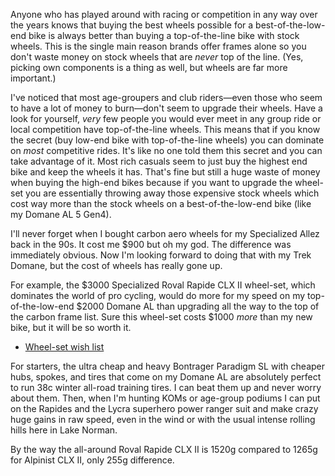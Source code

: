 Anyone who has played around with racing or competition in any way over the years knows that buying the best wheels possible for a best-of-the-low-end bike is always better than buying a top-of-the-line bike with stock wheels. This is the single main reason brands offer frames alone so you don't waste money on stock wheels that are *never* top of the line. (Yes, picking own components is a thing as well, but wheels are far more important.)

I've noticed that most age-groupers and club riders—even those who seem to have a lot of money to burn—don't seem to upgrade their wheels. Have a look for yourself, *very* few people you would ever meet in any group ride or local competition have top-of-the-line wheels. This means that if you know the secret (buy low-end bike with top-of-the-line wheels) you can dominate on _most_ competitive rides. It's like no one told them this secret and you can take advantage of it. Most rich casuals seem to just buy the highest end bike and keep the wheels it has. That's fine but still a huge waste of money when buying the high-end bikes because if you want to upgrade the wheel-set you are essentially throwing away those expensive stock wheels which cost way more than the stock wheels on a best-of-the-low-end bike (like my Domane AL 5 Gen4). 

I'll never forget when I bought carbon aero wheels for my Specialized Allez back in the 90s. It cost me $900 but oh my god. The difference was immediately obvious. Now I'm looking forward to doing that with my Trek Domane, but the cost of wheels has really gone up.

For example, the $3000 Specialized Roval Rapide CLX II wheel-set, which dominates the world of pro cycling, would do more for my speed on my top-of-the-low-end $2000 Domane AL than upgrading all the way to the top of the carbon frame list. Sure this wheel-set costs $1000 *more* than my new bike, but it will be so worth it.

- [Wheel-set wish list](Wheel-set%20wish%20list.md)

For starters, the ultra cheap and heavy Bontrager Paradigm SL with cheaper hubs, spokes, and tires that come on my Domane AL are absolutely perfect to run 38c winter all-road training tires. I can beat them up and never worry about them. Then, when I'm hunting KOMs or age-group podiums I can put on the Rapides and the Lycra superhero power ranger suit and make crazy huge gains in raw speed, even in the wind or with the usual intense rolling hills here in Lake Norman.







By the way the all-around Roval Rapide CLX II is 1520g compared to 1265g for Alpinist CLX II, only 255g difference.
